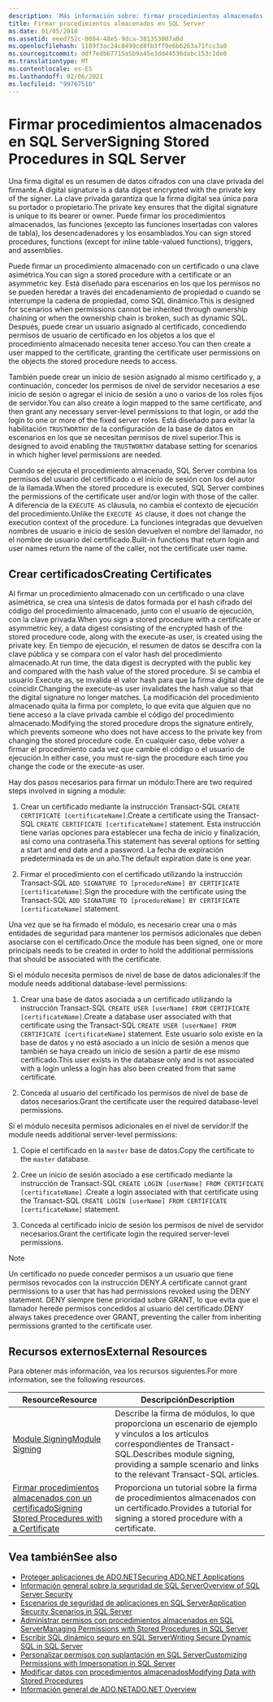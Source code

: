 ```yaml
---
description: 'Más información sobre: firmar procedimientos almacenados en SQL Server'
title: Firmar procedimientos almacenados en SQL Server
ms.date: 01/05/2018
ms.assetid: eeed752c-0084-48e5-9dca-381353007a0d
ms.openlocfilehash: 1189f3ac24c8499cd8fb3ff9e6b6263a71fcc3a0
ms.sourcegitcommit: ddf7edb67715a5b9a45e3dd44536dabc153c1de0
ms.translationtype: MT
ms.contentlocale: es-ES
ms.lasthandoff: 02/06/2021
ms.locfileid: "99767510"
---
```

# <a name="signing-stored-procedures-in-sql-server"></a><span data-ttu-id="f830c-103">Firmar procedimientos almacenados en SQL Server</span><span class="sxs-lookup"><span data-stu-id="f830c-103">Signing Stored Procedures in SQL Server</span></span>

<span data-ttu-id="f830c-104">Una firma digital es un resumen de datos cifrados con una clave privada del firmante.</span><span class="sxs-lookup"><span data-stu-id="f830c-104">A digital signature is a data digest encrypted with the private key of the signer.</span></span> <span data-ttu-id="f830c-105">La clave privada garantiza que la firma digital sea única para su portador o propietario.</span><span class="sxs-lookup"><span data-stu-id="f830c-105">The private key ensures that the digital signature is unique to its bearer or owner.</span></span> <span data-ttu-id="f830c-106">Puede firmar los procedimientos almacenados, las funciones (excepto las funciones insertadas con valores de tabla), los desencadenadores y los ensamblados.</span><span class="sxs-lookup"><span data-stu-id="f830c-106">You can sign stored procedures, functions (except for inline table-valued functions), triggers, and assemblies.</span></span>

<span data-ttu-id="f830c-107">Puede firmar un procedimiento almacenado con un certificado o una clave asimétrica.</span><span class="sxs-lookup"><span data-stu-id="f830c-107">You can sign a stored procedure with a certificate or an asymmetric key.</span></span> <span data-ttu-id="f830c-108">Está diseñado para escenarios en los que los permisos no se pueden heredar a través del encadenamiento de propiedad o cuando se interrumpe la cadena de propiedad, como SQL dinámico.</span><span class="sxs-lookup"><span data-stu-id="f830c-108">This is designed for scenarios when permissions cannot be inherited through ownership chaining or when the ownership chain is broken, such as dynamic SQL.</span></span> <span data-ttu-id="f830c-109">Después, puede crear un usuario asignado al certificado, concediendo permisos de usuario de certificado en los objetos a los que el procedimiento almacenado necesita tener acceso.</span><span class="sxs-lookup"><span data-stu-id="f830c-109">You can then create a user mapped to the certificate, granting the certificate user permissions on the objects the stored procedure needs to access.</span></span>

<span data-ttu-id="f830c-110">También puede crear un inicio de sesión asignado al mismo certificado y, a continuación, conceder los permisos de nivel de servidor necesarios a ese inicio de sesión o agregar el inicio de sesión a uno o varios de los roles fijos de servidor.</span><span class="sxs-lookup"><span data-stu-id="f830c-110">You can also create a login mapped to the same certificate, and then grant any necessary server-level permissions to that login, or add the login to one or more of the fixed server roles.</span></span> <span data-ttu-id="f830c-111">Está diseñado para evitar la habilitación `TRUSTWORTHY` de la configuración de la base de datos en escenarios en los que se necesitan permisos de nivel superior.</span><span class="sxs-lookup"><span data-stu-id="f830c-111">This is designed to avoid enabling the `TRUSTWORTHY` database setting for scenarios in which higher level permissions are needed.</span></span>

<span data-ttu-id="f830c-112">Cuando se ejecuta el procedimiento almacenado, SQL Server combina los permisos del usuario del certificado o el inicio de sesión con los del autor de la llamada.</span><span class="sxs-lookup"><span data-stu-id="f830c-112">When the stored procedure is executed, SQL Server combines the permissions of the certificate user and/or login with those of the caller.</span></span> <span data-ttu-id="f830c-113">A diferencia de la `EXECUTE AS` cláusula, no cambia el contexto de ejecución del procedimiento.</span><span class="sxs-lookup"><span data-stu-id="f830c-113">Unlike the `EXECUTE AS` clause, it does not change the execution context of the procedure.</span></span> <span data-ttu-id="f830c-114">La funciones integradas que devuelven nombres de usuario e inicio de sesión devuelven el nombre del llamador, no el nombre de usuario del certificado.</span><span class="sxs-lookup"><span data-stu-id="f830c-114">Built-in functions that return login and user names return the name of the caller, not the certificate user name.</span></span>

## <a name="creating-certificates"></a><span data-ttu-id="f830c-115">Crear certificados</span><span class="sxs-lookup"><span data-stu-id="f830c-115">Creating Certificates</span></span>

<span data-ttu-id="f830c-116">Al firmar un procedimiento almacenado con un certificado o una clave asimétrica, se crea una síntesis de datos formada por el hash cifrado del código del procedimiento almacenado, junto con el usuario de ejecución, con la clave privada.</span><span class="sxs-lookup"><span data-stu-id="f830c-116">When you sign a stored procedure with a certificate or asymmetric key, a data digest consisting of the encrypted hash of the stored procedure code, along with the execute-as user, is created using the private key.</span></span> <span data-ttu-id="f830c-117">En tiempo de ejecución, el resumen de datos se descifra con la clave pública y se compara con el valor hash del procedimiento almacenado.</span><span class="sxs-lookup"><span data-stu-id="f830c-117">At run time, the data digest is decrypted with the public key and compared with the hash value of the stored procedure.</span></span> <span data-ttu-id="f830c-118">Si se cambia el usuario Execute as, se invalida el valor hash para que la firma digital deje de coincidir.</span><span class="sxs-lookup"><span data-stu-id="f830c-118">Changing the execute-as user invalidates the hash value so that the digital signature no longer matches.</span></span> <span data-ttu-id="f830c-119">La modificación del procedimiento almacenado quita la firma por completo, lo que evita que alguien que no tiene acceso a la clave privada cambie el código del procedimiento almacenado.</span><span class="sxs-lookup"><span data-stu-id="f830c-119">Modifying the stored procedure drops the signature entirely, which prevents someone who does not have access to the private key from changing the stored procedure code.</span></span> <span data-ttu-id="f830c-120">En cualquier caso, debe volver a firmar el procedimiento cada vez que cambie el código o el usuario de ejecución.</span><span class="sxs-lookup"><span data-stu-id="f830c-120">In either case, you must re-sign the procedure each time you change the code or the execute-as user.</span></span>

<span data-ttu-id="f830c-121">Hay dos pasos necesarios para firmar un módulo:</span><span class="sxs-lookup"><span data-stu-id="f830c-121">There are two required steps involved in signing a module:</span></span>

1. <span data-ttu-id="f830c-122">Crear un certificado mediante la instrucción Transact-SQL `CREATE CERTIFICATE [certificateName]`.</span><span class="sxs-lookup"><span data-stu-id="f830c-122">Create a certificate using the Transact-SQL `CREATE CERTIFICATE [certificateName]` statement.</span></span> <span data-ttu-id="f830c-123">Esta instrucción tiene varias opciones para establecer una fecha de inicio y finalización, así como una contraseña.</span><span class="sxs-lookup"><span data-stu-id="f830c-123">This statement has several options for setting a start and end date and a password.</span></span> <span data-ttu-id="f830c-124">La fecha de expiración predeterminada es de un año.</span><span class="sxs-lookup"><span data-stu-id="f830c-124">The default expiration date is one year.</span></span>

1. <span data-ttu-id="f830c-125">Firmar el procedimiento con el certificado utilizando la instrucción Transact-SQL `ADD SIGNATURE TO [procedureName] BY CERTIFICATE [certificateName]`.</span><span class="sxs-lookup"><span data-stu-id="f830c-125">Sign the procedure with the certificate using the Transact-SQL `ADD SIGNATURE TO [procedureName] BY CERTIFICATE [certificateName]` statement.</span></span>

<span data-ttu-id="f830c-126">Una vez que se ha firmado el módulo, es necesario crear una o más entidades de seguridad para mantener los permisos adicionales que deben asociarse con el certificado.</span><span class="sxs-lookup"><span data-stu-id="f830c-126">Once the module has been signed, one or more principals needs to be created in order to hold the additional permissions that should be associated with the certificate.</span></span>

<span data-ttu-id="f830c-127">Si el módulo necesita permisos de nivel de base de datos adicionales:</span><span class="sxs-lookup"><span data-stu-id="f830c-127">If the module needs additional database-level permissions:</span></span>

1. <span data-ttu-id="f830c-128">Crear una base de datos asociada a un certificado utilizando la instrucción Transact-SQL `CREATE USER [userName] FROM CERTIFICATE [certificateName]`.</span><span class="sxs-lookup"><span data-stu-id="f830c-128">Create a database user associated with that certificate using the Transact-SQL `CREATE USER [userName] FROM CERTIFICATE [certificateName]` statement.</span></span> <span data-ttu-id="f830c-129">Este usuario solo existe en la base de datos y no está asociado a un inicio de sesión a menos que también se haya creado un inicio de sesión a partir de ese mismo certificado.</span><span class="sxs-lookup"><span data-stu-id="f830c-129">This user exists in the database only and is not associated with a login unless a login has also been created from that same certificate.</span></span>

1. <span data-ttu-id="f830c-130">Conceda al usuario del certificado los permisos de nivel de base de datos necesarios.</span><span class="sxs-lookup"><span data-stu-id="f830c-130">Grant the certificate user the required database-level permissions.</span></span>

<span data-ttu-id="f830c-131">Si el módulo necesita permisos adicionales en el nivel de servidor:</span><span class="sxs-lookup"><span data-stu-id="f830c-131">If the module needs additional server-level permissions:</span></span>

1. <span data-ttu-id="f830c-132">Copie el certificado en la `master` base de datos.</span><span class="sxs-lookup"><span data-stu-id="f830c-132">Copy the certificate to the `master` database.</span></span>

1. <span data-ttu-id="f830c-133">Cree un inicio de sesión asociado a ese certificado mediante la instrucción de Transact-SQL `CREATE LOGIN [userName] FROM CERTIFICATE [certificateName]` .</span><span class="sxs-lookup"><span data-stu-id="f830c-133">Create a login associated with that certificate using the Transact-SQL `CREATE LOGIN [userName] FROM CERTIFICATE [certificateName]` statement.</span></span>

1. <span data-ttu-id="f830c-134">Conceda al certificado inicio de sesión los permisos de nivel de servidor necesarios.</span><span class="sxs-lookup"><span data-stu-id="f830c-134">Grant the certificate login the required server-level permissions.</span></span>

> [!NOTE]
> <span data-ttu-id="f830c-135">Un certificado no puede conceder permisos a un usuario que tiene permisos revocados con la instrucción DENY.</span><span class="sxs-lookup"><span data-stu-id="f830c-135">A certificate cannot grant permissions to a user that has had permissions revoked using the DENY statement.</span></span> <span data-ttu-id="f830c-136">DENY siempre tiene prioridad sobre GRANT, lo que evita que el llamador herede permisos concedidos al usuario del certificado.</span><span class="sxs-lookup"><span data-stu-id="f830c-136">DENY always takes precedence over GRANT, preventing the caller from inheriting permissions granted to the certificate user.</span></span>

## <a name="external-resources"></a><span data-ttu-id="f830c-137">Recursos externos</span><span class="sxs-lookup"><span data-stu-id="f830c-137">External Resources</span></span>

<span data-ttu-id="f830c-138">Para obtener más información, vea los recursos siguientes.</span><span class="sxs-lookup"><span data-stu-id="f830c-138">For more information, see the following resources.</span></span>

|<span data-ttu-id="f830c-139">Resource</span><span class="sxs-lookup"><span data-stu-id="f830c-139">Resource</span></span>|<span data-ttu-id="f830c-140">Descripción</span><span class="sxs-lookup"><span data-stu-id="f830c-140">Description</span></span>|
|--------------|-----------------|
|<span data-ttu-id="f830c-141">[Module Signing](/previous-versions/sql/sql-server-2008/ms345102(v=sql.100))</span><span class="sxs-lookup"><span data-stu-id="f830c-141">[Module Signing](/previous-versions/sql/sql-server-2008/ms345102(v=sql.100))</span></span>|<span data-ttu-id="f830c-142">Describe la firma de módulos, lo que proporciona un escenario de ejemplo y vínculos a los artículos correspondientes de Transact-SQL.</span><span class="sxs-lookup"><span data-stu-id="f830c-142">Describes module signing, providing a sample scenario and links to the relevant Transact-SQL articles.</span></span>|
|[<span data-ttu-id="f830c-143">Firmar procedimientos almacenados con un certificado</span><span class="sxs-lookup"><span data-stu-id="f830c-143">Signing Stored Procedures with a Certificate</span></span>](/sql/relational-databases/tutorial-signing-stored-procedures-with-a-certificate)|<span data-ttu-id="f830c-144">Proporciona un tutorial sobre la firma de procedimientos almacenados con un certificado.</span><span class="sxs-lookup"><span data-stu-id="f830c-144">Provides a tutorial for signing a stored procedure with a certificate.</span></span>|

## <a name="see-also"></a><span data-ttu-id="f830c-145">Vea también</span><span class="sxs-lookup"><span data-stu-id="f830c-145">See also</span></span>

- [<span data-ttu-id="f830c-146">Proteger aplicaciones de ADO.NET</span><span class="sxs-lookup"><span data-stu-id="f830c-146">Securing ADO.NET Applications</span></span>](../securing-ado-net-applications.md)
- [<span data-ttu-id="f830c-147">Información general sobre la seguridad de SQL Server</span><span class="sxs-lookup"><span data-stu-id="f830c-147">Overview of SQL Server Security</span></span>](overview-of-sql-server-security.md)
- [<span data-ttu-id="f830c-148">Escenarios de seguridad de aplicaciones en SQL Server</span><span class="sxs-lookup"><span data-stu-id="f830c-148">Application Security Scenarios in SQL Server</span></span>](application-security-scenarios-in-sql-server.md)
- [<span data-ttu-id="f830c-149">Administrar permisos con procedimientos almacenados en SQL Server</span><span class="sxs-lookup"><span data-stu-id="f830c-149">Managing Permissions with Stored Procedures in SQL Server</span></span>](managing-permissions-with-stored-procedures-in-sql-server.md)
- [<span data-ttu-id="f830c-150">Escribir SQL dinámico seguro en SQL Server</span><span class="sxs-lookup"><span data-stu-id="f830c-150">Writing Secure Dynamic SQL in SQL Server</span></span>](writing-secure-dynamic-sql-in-sql-server.md)
- [<span data-ttu-id="f830c-151">Personalizar permisos con suplantación en SQL Server</span><span class="sxs-lookup"><span data-stu-id="f830c-151">Customizing Permissions with Impersonation in SQL Server</span></span>](customizing-permissions-with-impersonation-in-sql-server.md)
- [<span data-ttu-id="f830c-152">Modificar datos con procedimientos almacenados</span><span class="sxs-lookup"><span data-stu-id="f830c-152">Modifying Data with Stored Procedures</span></span>](../modifying-data-with-stored-procedures.md)
- [<span data-ttu-id="f830c-153">Información general de ADO.NET</span><span class="sxs-lookup"><span data-stu-id="f830c-153">ADO.NET Overview</span></span>](../ado-net-overview.md)
